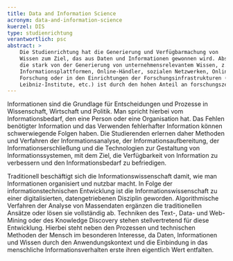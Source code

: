 ```yaml
---
title: Data and Information Science
acronym: data-and-information-science
kuerzel: DIS
type: studienrichtung
verantwortlich: psc
abstract: >
    Die Studienrichtung hat die Generierung und Verfügbarmachung von 
    Wissen zum Ziel, das aus Daten und Informationen gewonnen wird. Absolvent*innen arbeiten in Unternehmen, 
    die stark von der Generierung von unternehmensrelevantem Wissen, z.B. aus Web-Daten, abhängen, bspw. digitalen
    Informationsplattformen, Online-Händler, sozialen Netzwerken, Online-Medien, etc. Auch ein Einsatz in der 
    Forschung oder in den Einrichtungen der Forschungsinfrastrukturen (z.B. wissenschaftliche Bibliotheken, 
    Leibniz-Institute, etc.) ist durch den hohen Anteil an forschungszentrierten Modulen denkbar.
---
```

Informationen sind die Grundlage für Entscheidungen und Prozesse in Wissenschaft, Wirtschaft und Politik. Man spricht hierbei vom Informationsbedarf, den eine Person oder eine Organisation hat. Das Fehlen benötigter Information und das Verwenden fehlerhafter Information können schwerwiegende Folgen haben. Die Studierenden erlernen daher Methoden und Verfahren der Informationsanalyse, der Informationsaufbereitung, der Informationserschließung und die Technologien zur Gestaltung von Informationssystemen, mit dem Ziel, die Verfügbarkeit von Information zu verbessern und den Informationsbedarf zu befriedigen.

Traditionell beschäftigt sich die Informationswissenschaft damit, wie man Informationen organisiert und nutzbar macht. In Folge der informationstechnischen Entwicklung ist die Informationswissenschaft zu einer digitalisierten, datengetriebenen Disziplin geworden. Algorithmische Verfahren der Analyse von Massendaten ergänzen die traditionellen Ansätze  oder lösen sie vollständig ab. Techniken des Text-, Data- und Web-Mining oder des Knowledge Discovery stehen stellvertretend für diese Entwicklung. Hierbei steht neben den Prozessen und technischen Methoden der Mensch im besonderen Interesse, da Daten, Informationen und Wissen durch den Anwendungskontext und die Einbindung in das menschliche Informationsverhalten erste ihren eigentlich Wert entfalten. 
